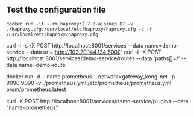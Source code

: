 ## Test the configuration file

```
docker run -it --rm haproxy:2.7.8-alpine3.17 -v ./haproxy.cfg:/usr/local/etc/haproxy/haproxy.cfg -c -f /usr/local/etc/haproxy/haproxy.cfg
```

curl -i -s -X POST http://localhost:8001/services --data name=demo-service --data url='http://103.20.144.134:5000'
curl -i -X POST http://localhost:8001/services/demo-service/routes --data 'paths[]=/' --data name=demo-route

docker run -d --name prometheus --network=gateway_kong-net -p 9090:9090 -v ./prometheus.yml:/etc/prometheus/prometheus.yml prom/prometheus:latest

curl -X POST http://localhost:8001/services/demo-service/plugins --data "name=prometheus"
